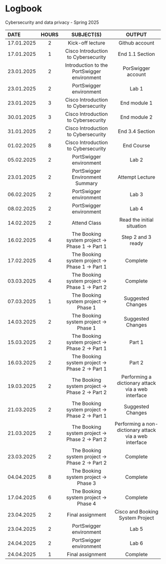 # Logbook
Cybersecurity and data privacy - Spring 2025

| DATE | HOURS | SUBJECT(S) | OUTPUT |
| :---         |     :---:      |     :---:      |     :---:      |
| 17.01.2025 | 2 | Kick-off lecture  | Github account   |
| 17.01.2025 | 1 | Cisco Introduction to Cybersecurity  | End 1.1 Section  |
| 23.01.2025 | 2 | Introduction to the PortSwigger environment  | PorSwigger account |
| 23.01.2025 | 2 | PortSwigger environment  | Lab 1 |
| 23.01.2025 | 3 | Cisco Introduction to Cybersecurity  | End module 1  |
| 30.01.2025 | 3 | Cisco Introduction to Cybersecurity  | End module 2  |
| 31.01.2025 | 2 | Cisco Introduction to Cybersecurity  | End 3.4 Section  |
| 01.02.2025 | 8 | Cisco Introduction to Cybersecurity  | End Course  |
| 05.02.2025 | 2 | PortSwigger environment  | Lab 2  |
| 23.01.2025 | 2 | PortSwigger Environment Summary  | Attempt Lecture |
| 06.02.2025 | 2 | PortSwigger environment  | Lab 3  |
| 08.02.2025 | 2 | PortSwigger environment  | Lab 4  |
| 14.02.2025 | 2 | Attend Class  | Read the initial situation |
| 16.02.2025 | 4 | The Booking system project → Phase 1 → Part 1  | Step 2 and 3 ready |
| 17.02.2025 | 4 | The Booking system project → Phase 1 → Part 1  | Complete |
| 03.03.2025 | 4 | The Booking system project → Phase 1 → Part 2  | Complete |
| 07.03.2025 | 1 | The Booking system project → Phase 1  | Suggested Changes |
| 14.03.2025 | 2 | The Booking system project → Phase 1  | Suggested Changes |
| 15.03.2025 | 2 | The Booking system project → Phase 2 → Part 1  | Part 1 |
| 16.03.2025 | 2 | The Booking system project → Phase 2 → Part 1  | Part 2 |
| 19.03.2025 | 2 | The Booking system project → Phase 2 → Part 2  | Performing a dictionary attack via a web interface |
| 21.03.2025 | 2 | The Booking system project → Phase 2 → Part 1  | Suggested Changes |
| 21.03.2025 | 2 | The Booking system project → Phase 2 → Part 2  | Performing a non-dictionary attack via a web interface |
| 23.03.2025 | 2 | The Booking system project → Phase 2 → Part 2  | Complete |
| 04.04.2025 | 8 | The Booking system project → Phase 3  | Complete |
| 17.04.2025 | 6 | The Booking system project → Phase 4  | Complete |
| 23.04.2025 | 2 | Final assignment  | Cisco and Booking System Project |
| 23.04.2025 | 2 | PortSwigger environment  | Lab 5 |
| 24.04.2025 | 2 | PortSwigger environment  | Lab 6 |
| 24.04.2025 | 1 | Final assignment  | Complete |
